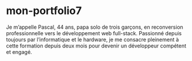 # mon-portfolio7
Je m’appelle Pascal, 44 ans, papa solo de trois garçons, en reconversion professionnelle vers le développement web full-stack. Passionné depuis toujours par l’informatique et le hardware, je me consacre pleinement à cette formation depuis deux mois pour devenir un développeur compétent et engagé. 
